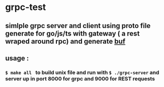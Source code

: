 # grpc-test

## simlple grpc server and client using proto file generate for go/js/ts with gateway ( a rest wraped around rpc) and generate [buf](https://docs.buf.build/bsr/introduction) <br>

## usage : 

### ```$ make all ``` to build unix file and run with ```$ ./grpc-server``` and server up in port 8000 for grpc and 9000 for REST requests
